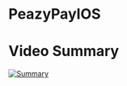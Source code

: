# PeazyPayIOS


# Video Summary
[![Summary](https://scontent-sjc3-1.xx.fbcdn.net/v/t1.0-9/49259718_2026681820746988_7102823846754910208_o.png?_nc_cat=101&_nc_oc=AQn7GBET9hFOZqMJTv6DZc3AZkBVd8q8TelraZQvg2CiiPo9bpJsK7txSivmg_S6x4CM_eAGwTw3hR3LKVcZeGvf&_nc_ht=scontent-sjc3-1.xx&oh=fd613f2b9425f8c006bed6518ba882b0&oe=5E7AACFF)](https://www.youtube.com/watch?v=0T5EWtTr5Mg "PeazyPay Summary")
